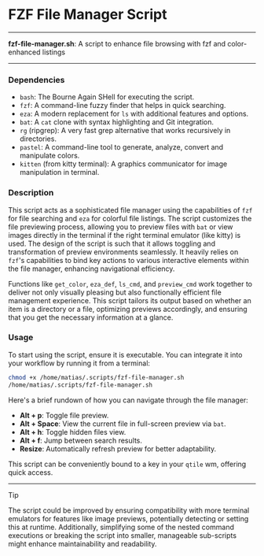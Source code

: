 # FZF File Manager Script

---

**fzf-file-manager.sh**: A script to enhance file browsing with fzf and color-enhanced listings

---

### Dependencies

- `bash`: The Bourne Again SHell for executing the script.
- `fzf`: A command-line fuzzy finder that helps in quick searching.
- `eza`: A modern replacement for `ls` with additional features and options.
- `bat`: A `cat` clone with syntax highlighting and Git integration.
- `rg` (ripgrep): A very fast grep alternative that works recursively in directories.
- `pastel`: A command-line tool to generate, analyze, convert and manipulate colors.
- `kitten` (from kitty terminal): A graphics communicator for image manipulation in terminal.

### Description

This script acts as a sophisticated file manager using the capabilities of `fzf` for file searching and `eza` for colorful file listings. The script customizes the file previewing process, allowing you to preview files with `bat` or view images directly in the terminal if the right terminal emulator (like kitty) is used. The design of the script is such that it allows toggling and transformation of preview environments seamlessly. It heavily relies on `fzf`'s capabilities to bind key actions to various interactive elements within the file manager, enhancing navigational efficiency.

Functions like `get_color`, `eza_def`, `ls_cmd`, and `preview_cmd` work together to deliver not only visually pleasing but also functionally efficient file management experience. This script tailors its output based on whether an item is a directory or a file, optimizing previews accordingly, and ensuring that you get the necessary information at a glance.

### Usage

To start using the script, ensure it is executable. You can integrate it into your workflow by running it from a terminal:

```bash
chmod +x /home/matias/.scripts/fzf-file-manager.sh
/home/matias/.scripts/fzf-file-manager.sh
```

Here's a brief rundown of how you can navigate through the file manager:

- **Alt + p**: Toggle file preview.
- **Alt + Space**: View the current file in full-screen preview via `bat`.
- **Alt + h**: Toggle hidden files view.
- **Alt + f**: Jump between search results.
- **Resize**: Automatically refresh preview for better adaptability.

This script can be conveniently bound to a key in your `qtile` wm, offering quick access.

---

> [!TIP]
> The script could be improved by ensuring compatibility with more terminal emulators for features like image previews, potentially detecting or setting this at runtime. Additionally, simplifying some of the nested command executions or breaking the script into smaller, manageable sub-scripts might enhance maintainability and readability.